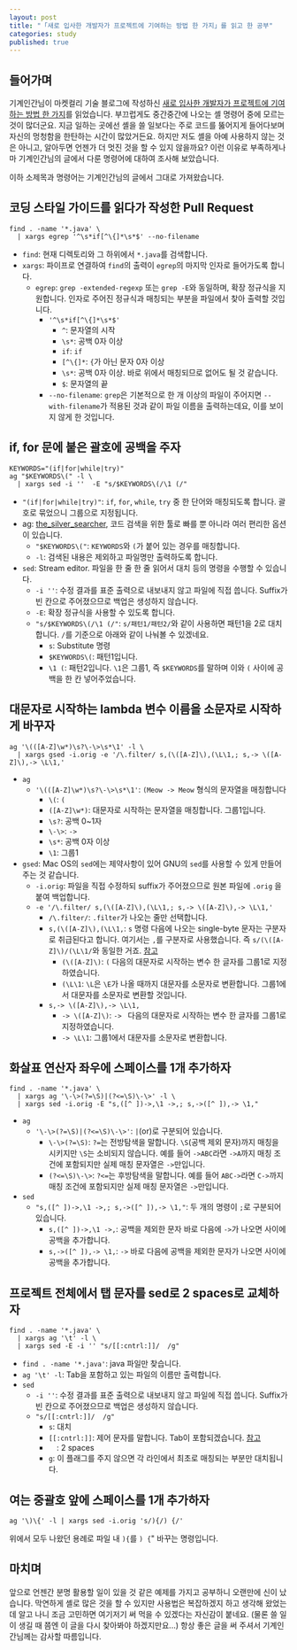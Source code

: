 ```yaml
---
layout: post
title: "「새로 입사한 개발자가 프로젝트에 기여하는 방법 한 가지」를 읽고 한 공부"
categories: study
published: true
---
```


## 들어가며

기계인간님이 마켓컬리 기술 블로그에 작성하신 [새로 입사한 개발자가 프로젝트에 기여하는 방법 한 가지](https://helloworld.kurly.com/blog/fix-style-with-command/)를 읽었습니다. 부끄럽게도 중간중간에 나오는 셸 명령어 중에 모르는 것이 많더군요. 지금 일하는 곳에선 셸을 쓸 일보다는 주로 코드를 뚫어지게 들어다보며 자신의 멍청함을 한탄하는 시간이 많았거든요. 하지만 저도 셸을 아예 사용하지 않는 것은 아니고, 알아두면 언젠가 더 멋진 것을 할 수 있지 않을까요? 이런 이유로 부족하게나마 기계인간님의 글에서 다룬 명령어에 대하여 조사해 보았습니다.

이하 소제목과 명령어는 기계인간님의 글에서 그대로 가져왔습니다.

## 코딩 스타일 가이드를 읽다가 작성한 Pull Request

```shell
find . -name '*.java' \
  | xargs egrep '^\s*if[^\{]*\s*$' --no-filename
```

- `find`: 현재 디렉토리와 그 하위에서 `*.java`를 검색합니다.
- `xargs`: 파이프로 연결하여 `find`의 출력이 `egrep`의 마지막 인자로 들어가도록 합니다.
  - `egrep`: `grep -extended-regexp` 또는 `grep -E`와 동일하며, 확장 정규식을 지원합니다. 인자로 주어진 정규식과 매칭되는 부분을 파일에서 찾아 출력할 것입니다.
    - `'^\s*if[^\{]*\s*$'`
      - `^`: 문자열의 시작
      - `\s*`: 공백 0자 이상
      - `if`: `if`
      - `[^\{]*`: `{`가 아닌 문자 0자 이상
      - `\s*`: 공백 0자 이상. 바로 위에서 매칭되므로 없어도 될 것 같습니다.
      - `$`: 문자열의 끝
    - `--no-filename`: `grep`은 기본적으로 한 개 이상의 파일이 주어지면 `--with-filename`가 적용된 것과 같이 파일 이름을 출력하는데요, 이를 보이지 않게 한 것입니다.

## if, for 문에 붙은 괄호에 공백을 주자

```shell
KEYWORDS="(if|for|while|try)"
ag "$KEYWORDS\(" -l \
  | xargs sed -i ''  -E "s/$KEYWORDS\(/\1 (/"
```

- `"(if|for|while|try)"`: `if`, `for`, `while`, `try` 중 한 단어와 매칭되도록 합니다. 괄호로 묶었으니 그룹으로 지정됩니다.
- ag: [the_silver_searcher](https://github.com/ggreer/the_silver_searcher), 코드 검색을 위한 툴로 빠를 뿐 아니라 여러 편리한 옵션이 있습니다.
  - `"$KEYWORDS\("`: `KEYWORDS`와 `(`가 붙어 있는 경우를 매칭합니다.
  - `-l`: 검색된 내용은 제외하고 파일명만 출력하도록 합니다.
- `sed`: Stream editor. 파일을 한 줄 한 줄 읽어서 대치 등의 명령을 수행할 수 있습니다.
  - `-i ''`: 수정 결과를 표준 출력으로 내보내지 않고 파일에 직접 씁니다. Suffix가 빈 칸으로 주어졌으므로 백업은 생성하지 않습니다.
  - `-E`: 확장 정규식을 사용할 수 있도록 합니다.
  - `"s/$KEYWORDS\(/\1 (/"`: `s/패턴1/패턴2/`와 같이 사용하면 패턴1을 2로 대치합니다. `/`를 기준으로 아래와 같이 나눠볼 수 있겠네요.
    - `s`: Substitute 명령
    - `$KEYWORDS\(`: 패턴1입니다.
    - `\1 (`: 패턴2입니다. `\1`은 그룹1, 즉 `$KEYWORDS`를 말하며 이와 `(` 사이에 공백을 한 칸 넣어주었습니다.

## 대문자로 시작하는 lambda 변수 이름을 소문자로 시작하게 바꾸자

```shell
ag '\(([A-Z]\w*)\s?\-\>\s*\1' -l \
  | xargs gsed -i.orig -e '/\.filter/ s,(\([A-Z]\),(\L\1,; s,-> \([A-Z]\),-> \L\1,'
```

- `ag`
  - `'\(([A-Z]\w*)\s?\-\>\s*\1'`: `(Meow -> Meow` 형식의 문자열을 매칭합니다
    - `\(`: `(`
    - `([A-Z]\w*)`: 대문자로 시작하는 문자열을 매칭합니다. 그룹1입니다.
    - `\s?`: 공백 0~1자
    - `\-\>`: `->`
    - `\s*`: 공백 0자 이상
    - `\1`: 그룹1
- `gsed`: Mac OS의 `sed`에는 제약사항이 있어 GNU의 `sed`를 사용할 수 있게 만들어주는 것 같습니다.
  - `-i.orig`: 파일을 직접 수정하되 suffix가 주어졌으므로 원본 파일에 `.orig` 을 붙여 백업합니다.
  - `-e '/\.filter/ s,(\([A-Z]\),(\L\1,; s,-> \([A-Z]\),-> \L\1,'`
    - `/\.filter/`: `.filter`가 나오는 줄만 선택합니다.
    - `s,(\([A-Z]\),(\L\1,`: `s` 명령 다음에 나오는 single-byte 문자는 구분자로 취급된다고 합니다. 여기서는 `,`를 구분자로 사용했습니다. 즉 `s/(\([A-Z]\)/(\L\1/`와 동일한 거죠. [참고](https://backreference.org/2010/02/20/using-different-delimiters-in-sed/)
      - `(\([A-Z]\)`: `(` 다음의 대문자로 시작하는 변수 한 글자를 그룹1로 지정하였습니다.
      - `(\L\1`: `\L`은 `\E`가 나올 때까지 대문자를 소문자로 변환합니다. 그룹1에서 대문자를 소문자로 변환할 것입니다.
    - `s,-> \([A-Z]\),-> \L\1,`
      - `-> \([A-Z]\)`: `-> ` 다음의 대문자로 시작하는 변수 한 글자를 그룹1로 지정하였습니다.
      - `-> \L\1`: 그룹1에서 대문자를 소문자로 변환합니다.

## 화살표 연산자 좌우에 스페이스를 1개 추가하자

```shell
find . -name '*.java' \
  | xargs ag '\-\>(?=\S)|(?<=\S)\-\>' -l \
  | xargs sed -i.orig -E "s,([^ ])->,\1 ->,; s,->([^ ]),-> \1,"
```

- `ag`
  - `'\-\>(?=\S)|(?<=\S)\-\>'`: `|`(or)로 구분되어 있습니다.
    - `\-\>(?=\S)`: `?=`는 전방탐색을 말합니다. `\S`(공백 제외 문자)까지 매칭을 시키지만 `\S`는 소비되지 않습니다. 예를 들어 `->ABC`라면 `->A`까지 매칭 조건에 포함되지만 실제 매칭 문자열은 `->`만입니다.
    - `(?<=\S)\-\>`: `?<=`는 후방탐색을 말합니다. 예를 들어 `ABC->`라면 `C->`까지 매칭 조건에 포함되지만 실제 매칭 문자열은 `->`만입니다.
- `sed`
  - `"s,([^ ])->,\1 ->,; s,->([^ ]),-> \1,"`: 두 개의 명령이 `;`로 구분되어 있습니다.
    - `s,([^ ])->,\1 ->,`: 공백을 제외한 문자 바로 다음에 `->`가 나오면 사이에 공백을 추가합니다.
    - `s,->([^ ]),-> \1,`: `->` 바로 다음에 공백을 제외한 문자가 나오면 사이에 공백을 추가합니다.

## 프로젝트 전체에서 탭 문자를 sed로 2 spaces로 교체하자

```shell
find . -name '*.java' \
  | xargs ag '\t' -l \
  | xargs sed -E -i '' "s/[[:cntrl:]]/  /g"
```

- `find . -name '*.java'`: java 파일만 찾습니다.
- `ag '\t' -l`: Tab을 포함하고 있는 파일의 이름만 출력합니다.
- `sed`
  - `-i ''`: 수정 결과를 표준 출력으로 내보내지 않고 파일에 직접 씁니다. Suffix가 빈 칸으로 주어졌으므로 백업은 생성하지 않습니다.
  - `"s/[[:cntrl:]]/  /g"`
    - `s`: 대치
    - `[[:cntrl:]]`: 제어 문자를 말합니다. Tab이 포함되겠습니다. [참고](https://www.gnu.org/software/sed/manual/sed.html#Character-Classes-and-Bracket-Expressions)
    - `  `: 2 spaces
    - `g`: 이 플래그를 주지 않으면 각 라인에서 최초로 매칭되는 부분만 대치됩니다.

## 여는 중괄호 앞에 스페이스를 1개 추가하자

```shell
ag '\)\{' -l | xargs sed -i.orig 's/){/) {/'
```

위에서 모두 나왔던 용례로 파일 내 `){`를 `) {`" 바꾸는 명령입니다.

## 마치며

앞으로 언젠간 분명 활용할 일이 있을 것 같은 예제를 가지고 공부하니 오랜만에 신이 났습니다. 막연하게 셸로 많은 것을 할 수 있지만 사용법은 복잡하겠지 하고 생각해 왔었는데 알고 나니 조금 고민하면 여기저기 써 먹을 수 있겠다는 자신감이 붙네요. (물론 쓸 일이 생길 때 쯤엔 이 글을 다시 찾아봐야 하겠지만요...) 항상 좋은 글을 써 주셔서 기계인간님께는 감사할 따름입니다.
